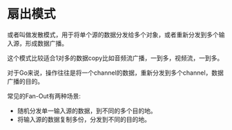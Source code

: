# 扇出模式

或者叫做发散模式，用于将单个源的数据分发给多个对象，或者重新分发到多个输入源，形成数据广播。

这个模式比较适合1对多的数据copy比如音频流广播，一到多，视频流，一到多。

对于Go来说，操作往往是将一个channel的数据，重新分发到多个channel，数据广播的目的。

常见的Fan-Out有两种场景:

+ 随机分发单一输入源的数据，到不同的多个目的地。
+ 将输入源的数据复制多份，分发到不同的目的地。
